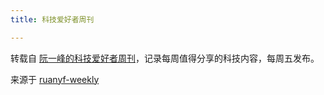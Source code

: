 ```yaml
---
title: 科技爱好者周刊

---
```


转载自 [阮一峰的科技爱好者周刊](https://github.com/ruanyf/weekly)，记录每周值得分享的科技内容，每周五发布。

来源于 [ruanyf-weekly](https://github.com/plantree/ruanyf-weekly)
